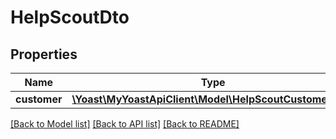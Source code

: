 # HelpScoutDto

## Properties
Name | Type | Description | Notes
------------ | ------------- | ------------- | -------------
**customer** | [**\Yoast\MyYoastApiClient\Model\HelpScoutCustomerData**](HelpScoutCustomerData.md) |  | 

[[Back to Model list]](../../README.md#documentation-for-models) [[Back to API list]](../../README.md#documentation-for-api-endpoints) [[Back to README]](../../README.md)

